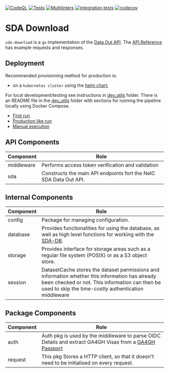 [![CodeQL](https://github.com/neicnordic/sda-download/actions/workflows/codeql-analysis.yml/badge.svg)](https://github.com/neicnordic/sda-download/actions/workflows/codeql-analysis.yml)
[![Tests](https://github.com/neicnordic/sda-download/actions/workflows/test.yml/badge.svg)](https://github.com/neicnordic/sda-download/actions/workflows/test.yml)
[![Multilinters](https://github.com/neicnordic/sda-download/actions/workflows/report.yml/badge.svg)](https://github.com/neicnordic/sda-download/actions/workflows/report.yml)
[![integration tests](https://github.com/neicnordic/sda-download/actions/workflows/integration.yml/badge.svg)](https://github.com/neicnordic/sda-download/actions/workflows/integration.yml)
[![codecov](https://codecov.io/gh/neicnordic/sda-download/branch/main/graph/badge.svg?token=ZHO4XCDPJO)](https://codecov.io/gh/neicnordic/sda-download)

# SDA Download
`sda-download` is a `go` implementation of the [Data Out API](https://neic-sda.readthedocs.io/en/latest/dataout.html#rest-api-endpoints). The [API Reference](docs/API.md) has example requests and responses.

## Deployment

Recommended provisioning method for production is:

* on a `kubernetes cluster` using the [helm chart](https://github.com/neicnordic/sda-helm/);

For local development/testing see instructions in [dev_utils](/dev_utils) folder.
There is an README file in the [dev_utils](/dev_utils) folder with sections for running the pipeline locally using Docker Compose.

* [First run](./dev_utils/README.md#Getting-up-and-running-fast)
* [Production like run](./dev_utils/README.md#Starting-the-services-using-docker-compose-with-TLS-enabled)
* [Manual execution](./dev_utils/README.md#Manually-run-the-integration-test)


## API Components

| Component     | Role |
|---------------|------|
| middleware     | Performs access token verification and validation |
| sda        | Constructs the main API endpoints fort the NeIC SDA Data Out API. |


## Internal Components

| Component     | Role |
|---------------|------|
| config        | Package for managing configuration. |
| database      | Provides functionalities for using the database, as well as high level functions for working with the [SDA-DB](https://github.com/neicnordic/sda-db). |
| storage       | Provides interface for storage areas such as a regular file system (POSIX) or as a S3 object store. |
| session       | DatasetCache stores the dataset permissions and information whether this information has already been checked or not. This information can then be used to skip the time-costly authentication middleware |

## Package Components

| Component     | Role |
|---------------|------|
| auth        | Auth pkg is used by the middleware to parse OIDC Details and extract GA4GH Visas from a [GA4GH Passport](https://github.com/ga4gh-duri/ga4gh-duri.github.io/blob/master/researcher_ids/ga4gh_passport_v1.md) |
| request       | This pkg Stores a HTTP client, so that it doesn't need to be initialised on every request. |